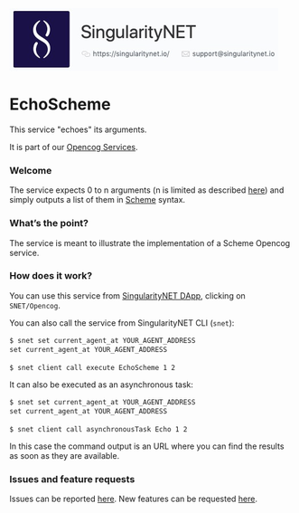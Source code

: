 [issue-template]: ../../../issues/new?template=BUG_REPORT.md
[feature-template]: ../../../issues/new?template=FEATURE_REQUEST.md
[opencog-services-repo]: https://github.com/singnet/opencog-services
[general-guide]: ./opencog-services.md
[dap]: http://alpha.singularitynet.io/
[scheme]: https://wiki.opencog.org/wikihome/index.php/Scheme

![singnetlogo](../assets/singnet-logo.jpg?raw=true 'SingularityNET')

# EchoScheme

This service "echoes" its arguments.

It is part of our [Opencog Services][opencog-services-repo].

### Welcome

The service expects 0 to n arguments (n is limited as described [here][general-guide]) and simply outputs a list of them in [Scheme][scheme] syntax.

### What’s the point?

The service is meant to illustrate the implementation of a Scheme Opencog service.

### How does it work?

You can use this service from [SingularityNET DApp][dap], clicking on `SNET/Opencog`.

You can also call the service from SingularityNET CLI (`snet`):

```
$ snet set current_agent_at YOUR_AGENT_ADDRESS
set current_agent_at YOUR_AGENT_ADDRESS

$ snet client call execute EchoScheme 1 2
```

It can also be executed as an asynchronous task:

```
$ snet set current_agent_at YOUR_AGENT_ADDRESS
set current_agent_at YOUR_AGENT_ADDRESS

$ snet client call asynchronousTask Echo 1 2
```

In this case the command output is an URL where you can find the results as soon as they are available.

### Issues and feature requests

Issues can be reported [here][issue-template]. New features can be requested [here][feature-template].
